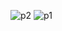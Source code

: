 ![p2](https://github.com/user-attachments/assets/0a2b4e38-5bac-42e0-825f-eabc1fe67142)
![p1](https://github.com/user-attachments/assets/c5694f85-1ca6-4538-a66c-edad5adfb78f)
